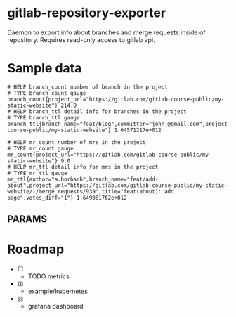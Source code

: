 # gitlab-repository-exporter

Daemon to export info about branches and merge requests inside of repository.
Requires read-only access to gitlab api.

# Sample data

```code
# HELP branch_count number of branch in the project
# TYPE branch_count gauge
branch_count{project_url="https://gitlab.com/gitlab-course-public/my-static-website"} 214.0
# HELP branch_ttl detail info for branches in the project
# TYPE branch_ttl gauge
branch_ttl{branch_name="feat/blog",committer="john.@gmail.com",project_url="https://gitlab.com/gitlab-course-public/my-static-website"} 1.64571217e+012
```

```code
# HELP mr_count number of mrs in the project
# TYPE mr_count gauge
mr_count{project_url="https://gitlab.com/gitlab-course-public/my-static-website"} 9.0
# HELP mr_ttl detail info for mrs in the project
# TYPE mr_ttl gauge
mr_ttl{author="a.horbach",branch_name="feat/add-about",project_url="https://gitlab.com/gitlab-course-public/my-static-website/-/merge_requests/939",title="feat(about): add page",votes_diff="1"} 1.649081762e+012
```

## PARAMS

<!-- table -->

# Roadmap

- [ ] - TODO metrics
- [x] - example/kubernetes
- [x] - grafana dashboard
